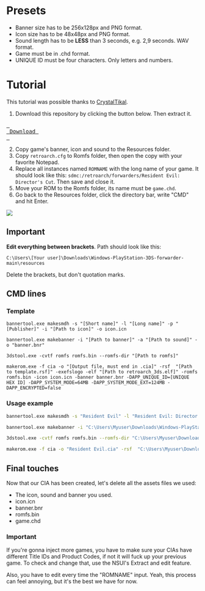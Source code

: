 # Presets

- Banner size has to be 256x128px and PNG format.
- Icon size has to be 48x48px and PNG format.
- Sound length has to be **LESS** than 3 seconds, e.g. 2,9 seconds. WAV format.
- Game must be in .chd format.
- UNIQUE ID must be four characters. Only letters and numbers.

# Tutorial
This tutorial was possible thanks to [CrystalTikal](https://gbatemp.net/members/crystaltikal.702551/).

1. Download this repository by clicking the button below. Then extract it.

[<kbd> <br> Download <br> </kbd>](https://github.com/AverageJohtonian/Windows-PlayStation-3DS-forwarder/archive/refs/heads/main.zip)

2. Copy game's banner, icon and sound to the Resources folder.
3. Copy `retroarch.cfg` to Romfs folder, then open the copy with your favorite Notepad.
4. Replace all instances named `ROMNAME` with the long name of your game. It should look like this: `sdmc:/retroarch/forwarders/Resident Evil: Director's Cut`. Then save and close it.
5. Move your ROM to the Romfs folder, its name must be `game.chd`.
6. Go back to the Resources folder, click the directory bar, write "CMD" and hit Enter.

<img src="https://user-images.githubusercontent.com/2971735/81331899-90671d80-90a2-11ea-91bc-9bd33efea069.png">

## Important

**Edit everything between brackets**. Path should look like this:

`C:\Users\[Your user]\Downloads\Windows-PlayStation-3DS-forwarder-main\resources`

Delete the brackets, but don't quotation marks.

## CMD lines

### Template
``` shell
bannertool.exe makesmdh -s "[Short name]" -l "[Long name]" -p "[Publisher]" -i "[Path to icon]" -o icon.icn

bannertool.exe makebanner -i "[Path to banner]" -a "[Path to sound]" -o "banner.bnr"

3dstool.exe -cvtf romfs romfs.bin --romfs-dir "[Path to romfs]"

makerom.exe -f cia -o "[Output file, must end in .cia]" -rsf  "[Path to template.rsf]" -exefslogo -elf "[Path to retroarch_3ds.elf]" -romfs romfs.bin -icon icon.icn -banner banner.bnr -DAPP_UNIQUE_ID=[UNIQUE HEX ID] -DAPP_SYSTEM_MODE=64MB -DAPP_SYSTEM_MODE_EXT=124MB -DAPP_ENCRYPTED=false

```

### Usage example
``` sh
bannertool.exe makesmdh -s "Resident Evil" -l "Resident Evil: Director's Cut" -p "CAPCOM" -i "C:\Users\Myuser\Downloads\Windows-PlayStation-3DS-forwarder-main\resources\icon.png" -o icon.icn

bannertool.exe makebanner -i "C:\Users\Myuser\Downloads\Windows-PlayStation-3DS-forwarder-main\resources\banner.png" -a "C:\Users\Myuser\Downloads\Windows-PlayStation-3DS-forwarder-main\resources\sound.wav" -o "banner.bnr"

3dstool.exe -cvtf romfs romfs.bin --romfs-dir "C:\Users\Myuser\Downloads\Windows-PlayStation-3DS-forwarder-main\romfs"

makerom.exe -f cia -o "Resident Evil.cia" -rsf  "C:\Users\Myuser\Downloads\Windows-PlayStation-3DS-forwarder-main\resources\template.rsf" -exefslogo -elf "C:\Users\Myuser\Downloads\Windows-PlayStation-3DS-forwarder-main\resources\retroarch_3ds.elf" -romfs romfs.bin -icon icon.icn -banner banner.bnr -DAPP_UNIQUE_ID=REDC -DAPP_SYSTEM_MODE=64MB -DAPP_SYSTEM_MODE_EXT=124MB -DAPP_ENCRYPTED=false

```

## Final touches
Now that our CIA has been created, let's delete all the assets files we used:
- The icon, sound and banner you used.
- icon.icn
- banner.bnr
- romfs.bin
- game.chd

### Important
If you're gonna inject more games, you have to make sure your CIAs have different Title IDs and Product Codes, if not it will fuck up your previous game.
To check and change that, use the NSUI's Extract and edit feature.

Also, you have to edit every time the "ROMNAME" input. Yeah, this process can feel annoying, but it's the best we have for now.
